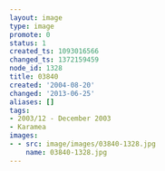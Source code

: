 ```yaml
---
layout: image
type: image
promote: 0
status: 1
created_ts: 1093016566
changed_ts: 1372159459
node_id: 1328
title: 03840
created: '2004-08-20'
changed: '2013-06-25'
aliases: []
tags:
- 2003/12 - December 2003
- Karamea
images:
- - src: image/images/03840-1328.jpg
    name: 03840-1328.jpg
---
```


